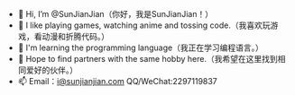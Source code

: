 - 👋 Hi, I’m @SunJianJian（你好，我是SunJianJian！）
- 👀 I like playing games, watching anime and tossing code.（我喜欢玩游戏，看动漫和折腾代码。）
- 🌱 I'm learning the programming language（我正在学习编程语言。）
- 💞️ Hope to find partners with the same hobby here.（我希望在这里找到相同爱好的伙伴。）
- 📫 Email：i@sunjianjian.com   QQ/WeChat:2297119837

<!---
sjj224/sjj224 is a ✨ special ✨ repository because its `README.md` (this file) appears on your GitHub profile.
You can click the Preview link to take a look at your changes.
（sjj224/sjj244是一个✨ 特殊的✨ 存储库，因为它是`README。md`（此文件）出现在GitHub配置文件中。
您可以单击预览链接查看更改。）
--->
